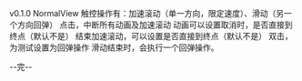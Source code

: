 v0.1.0
NormalView
触控操作有：加速滚动（单一方向，限定速度）、滑动（另一个方向回弹）
点击，中断所有动画及加速滚动
动画可以设置取消时，是否直接到终点（默认不是）
结束加速滚动，可以设置是否直接到终点（默认不是）
双击，为测试设置为回弹操作
滑动结束时，会执行一个回弹操作。

--完--
